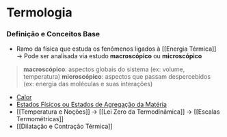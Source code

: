# Termologia

### Definição e Conceitos Base

* Ramo da física que estuda os fenômenos ligados à \[\[Energia Térmica]] → Pode ser analisada via estudo **macroscópico** ou **microscópico**

> **macroscópico**: aspectos globais do sistema (ex: volume, temperatura) **microscópico**: aspectos que passam despercebidos (ex: energia das moléculas e suas interações)

* [Calor](calor.md)
* [Estados Físicos ou Estados de Agregação da Matéria](estados-fisicos-ou-estados-de-agregacao-da-materia.md)
* \[\[Temperatura e Noções]] → \[\[Lei Zero da Termodinâmica]] → \[\[Escalas Termométricas]]
* \[\[Dilatação e Contração Térmica]]
